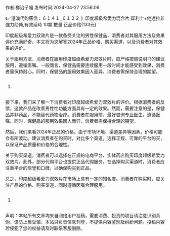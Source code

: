 <p>作者:榔治子嘎 发布时间:2024-04-27 23:56:06</p>
<p>《✅港澳代购薇信：６１４１_６１２２ 》印度超級希愛力混合片 犀利士+他達拉非 強力助勃,有效延時 10顆 數量 正品价格(133元) </p>
									<p></p><p>印度超级希爱力双效片是一款备受关注的男性保健品，消费者对其服用方法及效果评价充满好奇。本文将为您解答2024年正品价格、购买渠道，以及消费者对其效果的评价。</p><p>关于服用方法，消费者在服用印度超级希爱力双效片时，应严格按照说明书的建议服用，遵循医嘱。一般而言，保健品需要连续服用一段时间才能感受到效果，消费者需保持耐心。同时，保健品的服用效果因人而异，消费者需保持合理的期望。</p><ol class style><li><h2 style></h2></li></ol><p>接下来，我们来了解一下消费者对印度超级希爱力双效片的评价。根据消费者的反馈，这款产品在改善男性性功能方面具有一定的效果。然而，需要注意的是，保健品并非药品，不能替代药物治疗。消费者在服用前，最好咨询专业医生，遵循医嘱。同时，保健品的服用效果因人而异，消费者需保持合理的期望。</p><p>然后，我们来看2024年正品的价格。由于市场环境、渠道差异等因素，价格可能会有所波动。建议消费者在购买时，对比多个渠道，选择正规、可靠的平台购买，以保证产品质量和价格的合理性。</p><p>关于购买渠道，消费者可以选择在正规的电商平台、实体药店购买印度超级希爱力双效片。此外，部分代购平台也提供正品代购服务。在选择购买渠道时，消费者应注重平台的信誉和口碑，以确保购买到正品。</p><p>总之，印度超级希爱力双效片在市场上具有一定的知名度。消费者在购买时，应关注产品的价格、购买渠道，同时遵循医嘱合理服用。</p><p></p><ol class style><li><h2 style></h2></li></ol><p></p>				声明：本站所有文章均来自网络用户投稿，需要消费、投资的项目请注意识别真伪，谨防上当受骗，本站只负责信息刊登，不提供内容鉴别及纠纷问题。投稿内容若侵犯了您的权益请及时联系客服删除。				
